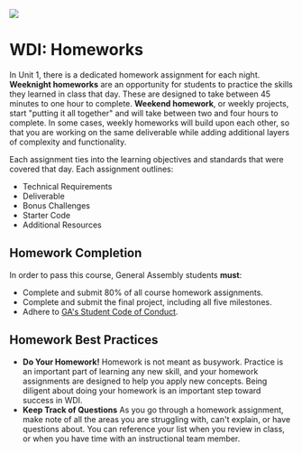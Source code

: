 ![](https://ga-dash.s3.amazonaws.com/production/assets/logo-9f88ae6c9c3871690e33280fcf557f33.png)

# WDI: Homeworks

In Unit 1, there is a dedicated homework assignment for each night. **Weeknight homeworks** are an opportunity for students to practice the skills they learned in class that day. These are designed to take between 45 minutes to one hour to complete. **Weekend homework**, or weekly projects, start "putting it all together" and will take between two and four hours to complete. In some cases, weekly homeworks will build upon each other, so that you are working on the same deliverable while adding additional layers of complexity and functionality.

Each assignment ties into the learning objectives and standards that were covered that day. Each assignment outlines:
  - Technical Requirements  
  - Deliverable
  - Bonus Challenges
  - Starter Code
  - Additional Resources


## Homework Completion

In order to pass this course, General Assembly students **must**:

- Complete and submit 80% of all course homework assignments.
- Complete and submit the final project, including all five milestones.
- Adhere to [GA's Student Code of Conduct](../../resources/syllabus/student-code-of-conduct.md).

## Homework Best Practices

- **Do Your Homework!** Homework is not meant as busywork. Practice is an important part of learning any new skill, and your homework assignments are designed to help you apply new concepts. Being diligent about doing your homework is an important step toward success in WDI.
- **Keep Track of Questions** As you go through a homework assignment, make note of all the areas you are struggling with, can't explain, or have questions about. You can reference your list when you review in class, or when you have time with an instructional team member.

